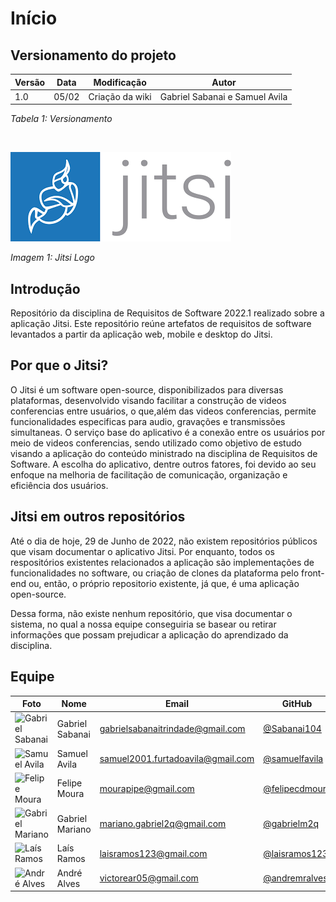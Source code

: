 # Início

## Versionamento do projeto

| Versão | Data  |   Modificação   |             Autor              |
| ------ | ----- | :-------------: | :----------------------------: |
| 1.0    | 05/02 | Criação da wiki | Gabriel Sabanai e Samuel Avila |

_Tabela 1: Versionamento_

<br>

![Jitsi](./assets/Jitsi.png)

*Imagem 1: Jitsi Logo*

## Introdução

Repositório da disciplina de Requisitos de Software 2022.1 realizado sobre a aplicação Jitsi. Este repositório reúne artefatos de requisitos de software levantados a partir da aplicação web, mobile e desktop do Jitsi.

## Por que o Jitsi?

O Jitsi é um software open-source, disponibilizados para diversas plataformas, desenvolvido visando facilitar a construção de videos conferencias entre usuários, o que,além das videos conferencias, permite funcionalidades especificas para audio, gravações e transmissões simultaneas. O serviço base do aplicativo é a conexão entre os usuários por meio de videos conferencias, sendo utilizado como objetivo de estudo visando a aplicação do conteúdo ministrado na disciplina de Requisitos de Software. A escolha do aplicativo, dentre outros fatores, foi devido ao seu enfoque na melhoria de facilitação de comunicação, organização e eficiência dos usuários.

## Jitsi em outros repositórios

Até o dia de hoje, 29 de Junho de 2022, não existem repositórios públicos que visam documentar o aplicativo Jitsi. Por enquanto, todos os respositórios existentes relacionados a aplicação são implementações de funcionalidades no software, ou criação de clones da plataforma pelo front-end ou, então, o próprio repositorio existente, já que, é uma aplicação open-source.

Dessa forma, não existe nenhum repositório, que visa documentar o sistema, no qual a nossa equipe conseguiria se basear ou retirar informações que possam prejudicar a aplicação do aprendizado da disciplina.

## Equipe

| Foto                                                                     | Nome            | Email                             | GitHub                                             |
| ------------------------------------------------------------------------ | --------------- | --------------------------------- | -------------------------------------------------- |
| ![Gabriel Sabanai](https://avatars.githubusercontent.com/u/51263792?v=4) | Gabriel Sabanai | gabrielsabanaitrindade@gmail.com  | [@Sabanai104](https://github.com/Sabanai104)       |
| ![Samuel Avila](https://avatars.githubusercontent.com/u/53478066?v=4)    | Samuel Avila    | samuel2001.furtadoavila@gmail.com | [@samuelfavila](https://github.com/samuelfavila)   |
| ![Felipe Moura](https://avatars.githubusercontent.com/u/62444107?v=4)  | Felipe Moura  | mourapipe@gmail.com          | [@felipecdmoura](https://github.com/felipecdmoura) |
| ![Gabriel Mariano](https://avatars.githubusercontent.com/u/72149063?v=4) | Gabriel Mariano | mariano.gabriel2q@gmail.com  | [@gabrielm2q](https://github.com/gabrielm2q)       |
| ![Laís Ramos](https://avatars.githubusercontent.com/u/38669960?v=4)      | Laís Ramos      | laisramos123@gmail.com       | [@laisramos123](https://github.com/laisramos123)   |
| ![André Alves](https://avatars.githubusercontent.com/u/71379045?v=4)     | André Alves     | victorear05@gmail.com             | [@andremralves](https://github.com/andremralves)   |
